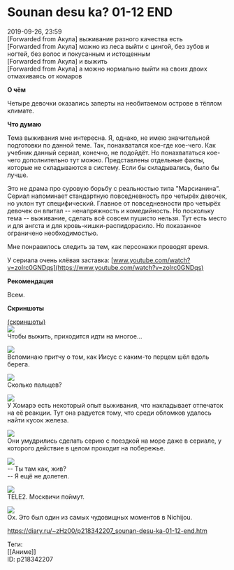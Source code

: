 Sounan desu ka? 01-12 END
==========================

   
 2019-09-26, 23:59   
  [Forwarded from Акула] выживание разного качества есть   
 [Forwarded from Акула] можно из леса выйти с цингой, без зубов и ногтей, без волос и покусанным и истощенным   
 [Forwarded from Акула] и выжить   
 [Forwarded from Акула] а можно нормально выйти на своих двоих отмахиваясь от комаров   
   
  **О чём**    
   
 Четыре девочки оказались заперты на необитаемом острове в тёплом климате.   
   
  **Что думаю**    
   
 Тема выживания мне интересна. Я, однако, не имею значительной подготовки по данной теме. Так, понахватался кое-где кое-чего. Как учебник данный сериал, конечно, не подойдёт. Но понахвататься кое-чего дополнительно тут можно. Представлены отдельные факты, которые не складываются в систему. Если бы складывались, было бы лучше.   
   
 Это не драма про суровую борьбу с реальностью типа "Марсианина". Сериал напоминает стандартную повседневность про четырёх девочек, но уклон тут специфический. Главное от повседневности про четырёх девочек он впитал -- ненапряжность и комедийность. Но поскольку тема -- выживание, сделать всё совсем пушисто нельзя. Тут есть место и для ангста и для кровь-кишки-распидорасило. Но показанное ограничено необходимостью.   
   
 Мне понравилось следить за тем, как персонажи проводят время.   
   
 У сериала очень клёвая заставка:  [www.youtube.com/watch?v=zoIrc0GNDqs](https://www.youtube.com/watch?v=zoIrc0GNDqs)    
   
  **Рекомендация**    
   
 Всем.   
   
  **Скриншоты**    
   
  [(скриншоты)](https://zHz00.diary.ru/p218342207.htm?index=1#linkmore218342207m1)       
  [![](https://i.imgur.com/Tzv9ldgl.png)](https://i.imgur.com/Tzv9ldg.png)    
 Чтобы выжить, приходится идти на многое...   
   
  [![](https://i.imgur.com/QOKy4oel.png)](https://i.imgur.com/QOKy4oe.png)    
 Вспоминаю притчу о том, как Иисус с каким-то перцем шёл вдоль берега.   
   
  [![](https://i.imgur.com/VDejUqBl.png)](https://i.imgur.com/VDejUqB.png)    
 Сколько пальцев?   
   
  [![](https://i.imgur.com/ffNz8Sfl.png)](https://i.imgur.com/ffNz8Sf.png)    
 У Хомарэ есть некоторый опыт выживания, что накладывает отпечаток на её реакции. Тут она радуется тому, что среди обломков удалось найти кусок железа.   
   
  [![](https://i.imgur.com/k87725Ll.png)](https://i.imgur.com/k87725L.png)    
 Они умудрились сделать серию с поездкой на море даже в сериале, у которого действие в целом проходит на побережье.   
   
  [![](https://i.imgur.com/sjr9Mldl.png)](https://i.imgur.com/sjr9Mld.png)    
 -- Ты там как, жив?   
 -- Я ещё не долетел.   
   
  [![](https://i.imgur.com/s8qmzYrl.png)](https://i.imgur.com/s8qmzYr.png)    
 TELE2. Москвичи поймут.   
   
  [![](https://i.imgur.com/b5w7eYXl.png)](https://i.imgur.com/b5w7eYX.png)    
 Ох. Это был один из самых чудовищных моментов в Nichijou.   
      
    
 <https://diary.ru/~zHz00/p218342207_sounan-desu-ka-01-12-end.htm>   
   
 Теги:   
 [[Аниме]]   
 ID: p218342207